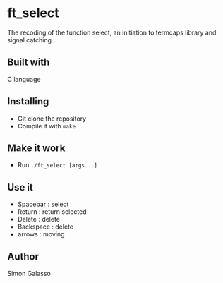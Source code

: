 # ft_select
The recoding of the function select, an initiation to termcaps library and signal catching
## Built with
C language
## Installing
- Git clone the repository
- Compile it with `make`
## Make it work
- Run `./ft_select [args...]`
## Use it
- Spacebar : select
- Return : return selected
- Delete : delete
- Backspace : delete
- arrows : moving
## Author
Simon Galasso
